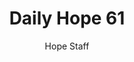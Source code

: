 ---
image: /assets/img/daily-hope-default-artwork.png
title: Daily Hope 61
number: 61
categories:
  - Daily Hope
author: Hope Staff
notes: Daily Hope 61
embed: >-
  <iframe style="border-radius:12px" src="https://open.spotify.com/embed/episode/133nwy61DknjqYjORT0yVa?utm_source=generator" width="100%" height="152" frameBorder="0" allowfullscreen="" allow="autoplay; clipboard-write; encrypted-media; fullscreen; picture-in-picture" loading="lazy"></iframe>
---